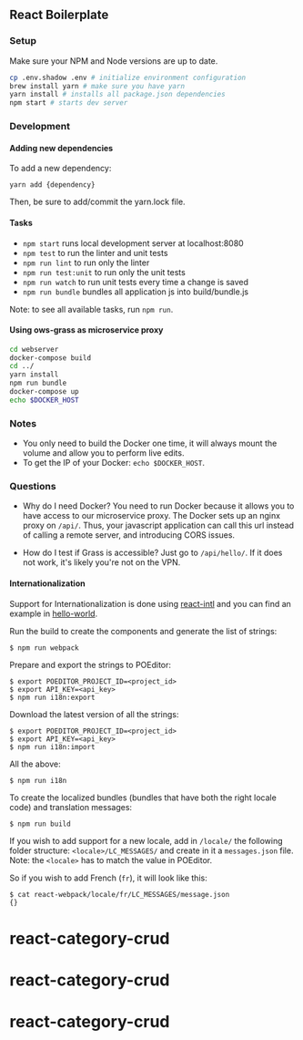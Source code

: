 ## React Boilerplate

### Setup

Make sure your NPM and Node versions are up to date.

```bash
cp .env.shadow .env # initialize environment configuration
brew install yarn # make sure you have yarn
yarn install # installs all package.json dependencies
npm start # starts dev server
```

### Development

#### Adding new dependencies
To add a new dependency:

```
yarn add {dependency}
```

Then, be sure to add/commit the yarn.lock file.

#### Tasks

* `npm start` runs local development server at localhost:8080
* `npm test` to run the linter and unit tests
* `npm run lint` to run only the linter
* `npm run test:unit` to run only the unit tests
* `npm run watch` to run unit tests every time a change is saved
* `npm run bundle` bundles all application js into build/bundle.js

Note: to see all available tasks, run `npm run`.

#### Using ows-grass as microservice proxy

```bash
cd webserver
docker-compose build
cd ../
yarn install
npm run bundle
docker-compose up
echo $DOCKER_HOST
```

### Notes
* You only need to build the Docker one time, it will always mount the volume
  and allow you to perform live edits.
* To get the IP of your Docker: `echo $DOCKER_HOST`.

### Questions

- Why do I need Docker? You need to run Docker because it allows you to have
  access to our microservice proxy. The Docker sets up an nginx proxy on `/api/`.
  Thus, your javascript application can call this url instead of calling a
  remote server, and introducing CORS issues.

- How do I test if Grass is accessible? Just go to `/api/hello/`. If it does
  not work, it's likely you're not on the VPN.

#### Internationalization

Support for Internationalization is done using [react-intl](https://github.com/yahoo/react-intl)
and you can find an example in [hello-world](/theorchard/docs/blob/master/boilerplates/react-webpack/src/components/example/hello-world.js).

Run the build to create the components and generate the list of strings:
```
$ npm run webpack
```

Prepare and export the strings to POEditor:
```
$ export POEDITOR_PROJECT_ID=<project_id>
$ export API_KEY=<api_key>
$ npm run i18n:export
```

Download the latest version of all the strings:
```
$ export POEDITOR_PROJECT_ID=<project_id>
$ export API_KEY=<api_key>
$ npm run i18n:import
```

All the above:
```
$ npm run i18n
```

To create the localized bundles (bundles that have both the right locale code)
and translation messages:

```
$ npm run build
```

If you wish to add support for a new locale, add in `/locale/` the following
folder structure: `<locale>/LC_MESSAGES/` and create in it a `messages.json` file.
 Note: the `<locale>` has to match the value in POEditor.

So if you wish to add French (`fr`), it will look like this:

```
$ cat react-webpack/locale/fr/LC_MESSAGES/message.json
{}
```
# react-category-crud
# react-category-crud
# react-category-crud
